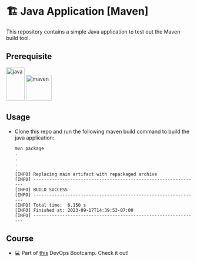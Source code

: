 # 🏗️ Java Application [Maven]

This repository contains a simple Java application to test out the Maven build tool.

## Prerequisite

<a href="https://www.java.com/" title="java"><img src="https://www.vectorlogo.zone/logos/java/java-vertical.svg" alt="java" width="50" height="90"></a>
<a href="https://maven.apache.org/" title="maven"><img src="https://www.svgrepo.com/show/354051/maven.svg" alt="maven" width="70px" height="70px"></a>

## Usage
- Clone this repo and run the following maven build command to build the java application:
    ```
    mvn package
    .
    .
    .
    .
    [INFO] Replacing main artifact with repackaged archive
    [INFO] ---------------------------------------------------------------
    [INFO] BUILD SUCCESS
    [INFO] ---------------------------------------------------------------
    [INFO] Total time:  6.150 s
    [INFO] Finished at: 2023-09-17T14:39:53-07:00
    [INFO] ---------------------------------------------------------------
    ```

## Course

- 💻 Part of [this](https://www.techworld-with-nana.com/devops-bootcamp) DevOps Bootcamp. Check it out!
